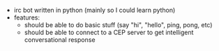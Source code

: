 - irc bot written in python (mainly so I could learn python)
- features:
  + should be able to do basic stuff (say "hi", "hello", ping, pong, etc)
  + should be able to connect to a CEP server to get intelligent conversational response
